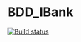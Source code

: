 # BDD_IBank
[![Build status](https://ci.appveyor.com/api/projects/status/hsl8hn434nfwsw76?svg=true)](https://ci.appveyor.com/project/Irina-Selezneva/bdd-ibank)
